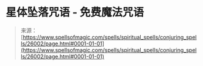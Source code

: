 <!--yml

category: 未分类

date: 2024-06-12 19:13:27

-->

# 星体坠落咒语 - 免费魔法咒语

> 来源：[https://www.spellsofmagic.com/spells/spiritual_spells/conjuring_spells/26002/page.html#0001-01-01](https://www.spellsofmagic.com/spells/spiritual_spells/conjuring_spells/26002/page.html#0001-01-01)
